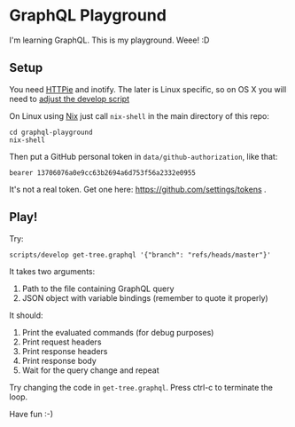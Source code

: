 # GraphQL Playground

I'm learning GraphQL. This is my playground. Weee! :D

## Setup

You need [HTTPie](https://httpie.org/) and inotify. The later is Linux specific, so on OS X you will need to [adjust the develop script](https://stackoverflow.com/questions/1515730/is-there-a-command-like-watch-or-inotifywait-on-the-mac#13807906)

On Linux using [Nix](https://nixos.org/nix/) just call `nix-shell` in the main directory of this repo:

```
cd graphql-playground
nix-shell
```

Then put a GitHub personal token in `data/github-authorization`, like that:

```
bearer 13706076a0e9cc63b2694a6d753f56a2332e0955
```

It's not a real token. Get one here: https://github.com/settings/tokens .

## Play!

Try:

```
scripts/develop get-tree.graphql '{"branch": "refs/heads/master"}'
```

It takes two arguments:

  1. Path to the file containing GraphQL query
  2. JSON object with variable bindings (remember to quote it properly)

It should:

  1.  Print the evaluated commands (for debug purposes)
  1.  Print request headers
  1.  Print response headers
  1.  Print response body
  1.  Wait for the query change and repeat

Try changing the code in `get-tree.graphql`. Press ctrl-c to terminate the loop.

Have fun :-)
